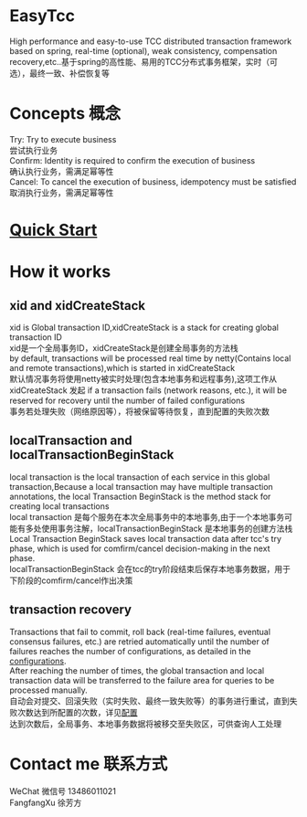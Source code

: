 # EasyTcc
High performance and easy-to-use TCC distributed transaction framework based on spring, real-time (optional), weak consistency, compensation recovery,etc..基于spring的高性能、易用的TCC分布式事务框架，实时（可选），最终一致、补偿恢复等 

# Concepts 概念
Try: Try to execute business  
尝试执行业务  
Confirm: Identity is required to confirm the execution of business  
确认执行业务，需满足幂等性  
Cancel: To cancel the execution of business, idempotency must be satisfied  
取消执行业务，需满足幂等性

# [Quick Start](https://github.com/HiFangfangXu/EasyTcc/wiki/Quick-Start)

# How it works
## xid and xidCreateStack
xid is Global transaction ID,xidCreateStack is a stack for creating global transaction ID  
xid是一个全局事务ID，xidCreateStack是创建全局事务的方法栈  
by default, transactions will be processed real time by netty(Contains local and remote transactions),which is started in xidCreateStack  
默认情况事务将使用netty被实时处理(包含本地事务和远程事务),这项工作从 xidCreateStack 发起
if a transaction fails (network reasons, etc.), it will be reserved for recovery until the number of failed configurations  
事务若处理失败（网络原因等），将被保留等待恢复，直到配置的失败次数

## localTransaction and localTransactionBeginStack
local transaction is the local transaction of each service in this global transaction,Because a local transaction may have multiple transaction annotations, the local Transaction BeginStack is the method stack for creating local transactions  
local transaction 是每个服务在本次全局事务中的本地事务,由于一个本地事务可能有多处使用事务注解，localTransactionBeginStack 是本地事务的创建方法栈  
Local Transaction BeginStack saves local transaction data after tcc's try phase, which is used for comfirm/cancel decision-making in the next phase.  
localTransactionBeginStack 会在tcc的try阶段结束后保存本地事务数据，用于下阶段的comfirm/cancel作出决策  

## transaction recovery
Transactions that fail to commit, roll back (real-time failures, eventual consensus failures, etc.) are retried automatically until the number of failures reaches the number of configurations, as detailed in the [configurations](https://github.com/HiFangfangXu/EasyTcc/wiki/Configurations).    
After reaching the number of times, the global transaction and local transaction data will be transferred to the failure area for queries to be processed manually.  
自动会对提交、回滚失败（实时失败、最终一致失败等）的事务进行重试，直到失败次数达到所配置的次数，详见[配置](https://github.com/HiFangfangXu/EasyTcc/wiki/Configurations)  
达到次数后，全局事务、本地事务数据将被移交至失败区，可供查询人工处理  

# Contact me 联系方式
WeChat 微信号 13486011021  
FangfangXu 徐芳方
